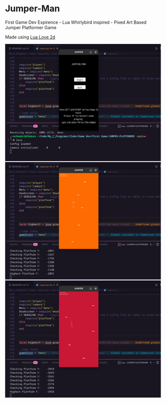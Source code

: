 # Jumper-Man

First Game Dev Expirence - Lua Whirlybird inspired - Pixed Art Based Jumper Platformer Game

Made using [Lua Love 2d](https://love2d.org/)

![](JUMPER-PLATFORMER/assets/1.png)
![](JUMPER-PLATFORMER/assets/2.png)
![](JUMPER-PLATFORMER/assets/3.png)

